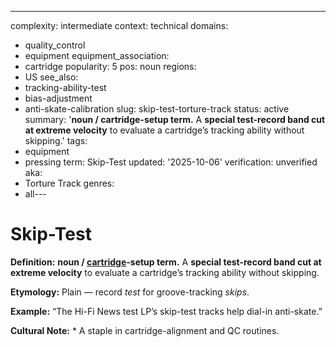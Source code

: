 ---
complexity: intermediate
context: technical
domains:
- quality_control
- equipment
equipment_association:
- cartridge
popularity: 5
pos: noun
regions:
- US
see_also:
- tracking-ability-test
- bias-adjustment
- anti-skate-calibration
slug: skip-test-torture-track
status: active
summary: '**noun / cartridge-setup term.** A **special test-record band cut at extreme
  velocity** to evaluate a cartridge’s tracking ability without skipping.'
tags:
- equipment
- pressing
term: Skip-Test
updated: '2025-10-06'
verification: unverified
aka:
- Torture Track
genres:
- all---

# Skip-Test

**Definition:** **noun / [cartridge](../c/cartridge.md)-setup term.** A **special test-record band cut at extreme velocity** to evaluate a cartridge’s tracking ability without skipping.

**Etymology:** Plain — record *test* for groove-tracking *skips*.

**Example:** “The Hi-Fi News test LP’s skip-test tracks help dial-in anti-skate.”

**Cultural Note:** * A staple in cartridge-alignment and QC routines.

